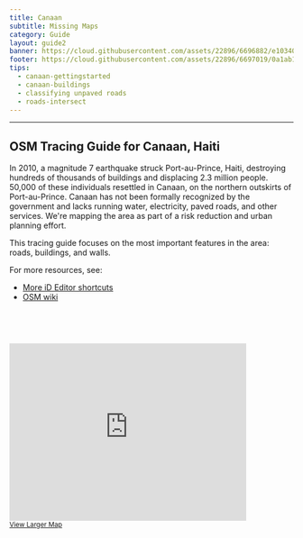 ```yaml
---
title: Canaan
subtitle: Missing Maps
category: Guide
layout: guide2
banner: https://cloud.githubusercontent.com/assets/22896/6696882/e103407e-ccc2-11e4-8772-d9134029c80c.png
footer: https://cloud.githubusercontent.com/assets/22896/6697019/0a1ab180-ccc4-11e4-882f-71a991122517.png
tips:
  - canaan-gettingstarted
  - canaan-buildings
  - classifying unpaved roads
  - roads-intersect
---
```


<div id="test" class="col-lg-5 col-sm-6">
<hr class="section-heading-spacer">
<div class="clearfix"></div>

<h2 class="section-heading">OSM Tracing Guide for Canaan, Haiti</h2>

<p>In 2010, a magnitude 7 earthquake struck Port-au-Prince, Haiti, destroying hundreds of thousands of buildings and displacing 2.3 million people. 50,000 of these individuals resettled in Canaan, on the northern outskirts of Port-au-Prince. Canaan has not been formally recognized by the government and lacks running water, electricity, paved roads, and other services. We're mapping the area as part of a risk reduction and urban planning effort.
</p>
<p>This tracing guide focuses on the most important features in the area: roads, buildings, and walls.</p>
<p>
For more resources, see:

* [More iD Editor shortcuts](https://wiki.openstreetmap.org/wiki/ID/Shortcuts)
* [OSM wiki](http://wiki.openstreetmap.org/wiki/Map_Features)

</p>
</div>
<div class="col-lg-5 col-lg-offset-2 col-sm-6">
<iframe style="margin-top:60px"  width="420" height="315" frameborder="0" scrolling="no" marginheight="0" marginwidth="0" src="http://www.openstreetmap.org/export/embed.html?bbox=-72.37569808959961%2C18.589958583857108%2C-72.20403671264648%2C18.713569284333456&amp;layer=mapnik" style="border: 1px solid black"></iframe><br/><small><a href="http://www.openstreetmap.org/#map=13/18.6518/-72.2899">View Larger Map</a></small>
</div>
